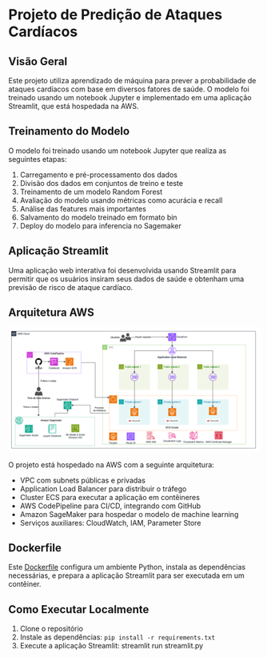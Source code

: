 # Projeto de Predição de Ataques Cardíacos

## Visão Geral

Este projeto utiliza aprendizado de máquina para prever a probabilidade de ataques cardíacos com base em diversos fatores de saúde. O modelo foi treinado usando um notebook Jupyter e implementado em uma aplicação Streamlit, que está hospedada na AWS.

## Treinamento do Modelo

O modelo foi treinado usando um notebook Jupyter que realiza as seguintes etapas:

1. Carregamento e pré-processamento dos dados
2. Divisão dos dados em conjuntos de treino e teste
3. Treinamento de um modelo Random Forest
4. Avaliação do modelo usando métricas como acurácia e recall
5. Análise das features mais importantes
6. Salvamento do modelo treinado em formato bin
7. Deploy do modelo para inferencia no Sagemaker

## Aplicação Streamlit

Uma aplicação web interativa foi desenvolvida usando Streamlit para permitir que os usuários insiram seus dados de saúde e obtenham uma previsão de risco de ataque cardíaco.

## Arquitetura AWS

![](infnet-arch.drawio.png)

O projeto está hospedado na AWS com a seguinte arquitetura:

- VPC com subnets públicas e privadas
- Application Load Balancer para distribuir o tráfego
- Cluster ECS para executar a aplicação em contêineres
- AWS CodePipeline para CI/CD, integrando com GitHub
- Amazon SageMaker para hospedar o modelo de machine learning
- Serviços auxiliares: CloudWatch, IAM, Parameter Store

## Dockerfile

Este [Dockerfile](Dockerfile) configura um ambiente Python, instala as dependências necessárias, e prepara a aplicação Streamlit para ser executada em um contêiner.


## Como Executar Localmente

1. Clone o repositório
2. Instale as dependências: `pip install -r requirements.txt`
3. Execute a aplicação Streamlit: streamlit run streamlit.py
